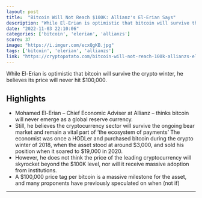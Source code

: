 ```yaml
---
layout: post
title:  "Bitcoin Will Not Reach $100K: Allianz's El-Erian Says"
description: "While El-Erian is optimistic that bitcoin will survive the crypto winter, he believes its price will never hit $100,000."
date: "2022-11-03 22:10:06"
categories: ['bitcoin', 'elerian', 'allianzs']
score: 37
image: "https://i.imgur.com/ecxQgKB.jpg"
tags: ['bitcoin', 'elerian', 'allianzs']
link: "https://cryptopotato.com/bitcoin-will-not-reach-100k-allianzs-el-erian-says/"
---
```


While El-Erian is optimistic that bitcoin will survive the crypto winter, he believes its price will never hit $100,000.

## Highlights

- Mohamed El-Erian – Chief Economic Adviser at Allianz – thinks bitcoin will never emerge as a global reserve currency.
- Still, he believes the cryptocurrency sector will survive the ongoing bear market and remain a vital part of ‘the ecosystem of payments’ The economist was once a HODLer and purchased bitcoin during the crypto winter of 2018, when the asset stood at around $3,000, and sold his position when it soared to $19,000 in 2020.
- However, he does not think the price of the leading cryptocurrency will skyrocket beyond the $100K level, nor will it receive massive adoption from institutions.
- A $100,000 price tag per bitcoin is a massive milestone for the asset, and many proponents have previously speculated on when (not if)

---
